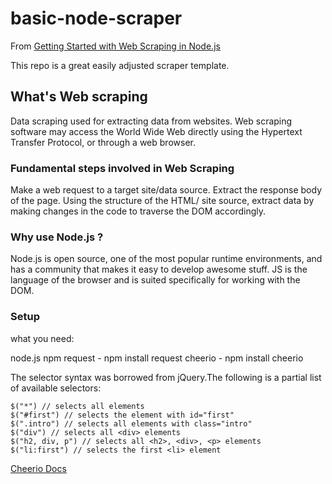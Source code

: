 # basic-node-scraper
From [Getting Started with Web Scraping in Node.js](https://www.codementor.io/dushyantbgs/getting-started-with-web-scraping-in-node-js-sozgieaun?utm_content=posts&amp;utm_source=sendgrid&amp;utm_medium=email&amp;utm_term=post-sozgieaun&amp;utm_campaign=newsletter20190417)

This repo is a great easily adjusted scraper template. 

## What's Web scraping

Data scraping used for extracting data from websites. Web scraping software may access the World Wide Web directly using the Hypertext Transfer Protocol, or through a web browser.

### Fundamental steps involved in Web Scraping

Make a web request to a target site/data source. Extract the response body of the page. Using the structure of the HTML/ site source, extract data by making changes in the code to traverse the DOM accordingly.

### Why use Node.js ?

Node.js is open source, one of the most popular runtime environments, and has a community that makes it easy to develop awesome stuff. JS is the language of the browser and is suited specifically for working with the DOM. 

### Setup

what you need:

node.js
npm
request - npm install request
cheerio - npm install cheerio

The selector syntax was borrowed from jQuery.The following is a partial list of available selectors:

```
$("*") // selects all elements
$("#first") // selects the element with id="first"
$(".intro") // selects all elements with class="intro"
$("div") // selects all <div> elements
$("h2, div, p") // selects all <h2>, <div>, <p> elements
$("li:first") // selects the first <li> element
```

[Cheerio Docs](https://cheerio.js.org/)

